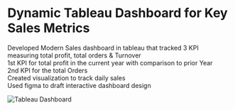 # Dynamic Tableau Dashboard for Key Sales Metrics

Developed Modern Sales dashboard in tableau that tracked 3 KPI measuring total profit, total orders & Turnover  
1st KPI for total profit in the current year with comparison to prior Year  
2nd KPI for the total Orders  
Created visualization to track daily sales  
Used figma to draft interactive dashboard design  


![Tableau Dashboard](https://github.com/Kholoud-i/Sales-Tableau-Dashboard/assets/134650050/d624e48f-484b-47ac-8d46-c93610ba79ee)
